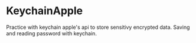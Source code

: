 # KeychainApple
Practice with keychain apple's api to store sensitivy encrypted data.
Saving and reading password with keychain.
